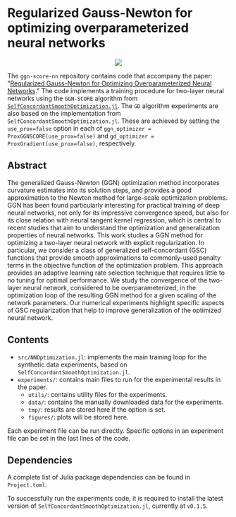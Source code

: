 # Regularized Gauss-Newton for optimizing overparameterized neural networks

<p align="center">
    <a style="text-decoration:none !important;" href="https://arxiv.org/abs/2404.14875" alt="arXiv" target="_blank"><img src="https://img.shields.io/badge/paper-arXiv-red" /></a>
</p>

 The `ggn-score-nn` repository contains code that accompany the paper: "[Regularized Gauss-Newton for Optimizing Overparameterized Neural Networks](https://arxiv.org/abs/2404.14875)." The code implements a training procedure for two-layer neural networks using the `GGN-SCORE` algorithm from [`SelfConcordantSmoothOptimization.jl`](https://github.com/adeyemiadeoye/SelfConcordantSmoothOptimization.jl). The `GD` algorithm experiments are also based on the implementation from `SelfConcordantSmoothOptimization.jl`. These are achieved by setting the `use_prox=false` option in each of `ggn_optimizer = ProxGGNSCORE(use_prox=false)` and `gd_optimizer = ProxGradient(use_prox=false)`, respectively.

 ## Abstract
 The generalized Gauss-Newton (GGN) optimization method incorporates curvature estimates into its solution steps, and provides a good approximation to the Newton method for large-scale optimization problems. GGN has been found particularly interesting for practical training of deep neural networks, not only for its impressive convergence speed, but also for its close relation with neural tangent kernel regression, which is central to recent studies that aim to understand the optimization and generalization properties of neural networks. This work studies a GGN method for optimizing a two-layer neural network with explicit regularization. In particular, we consider a class of generalized self-concordant (GSC) functions that provide smooth approximations to commonly-used penalty terms in the objective function of the optimization problem. This approach provides an adaptive learning rate selection technique that requires little to no tuning for optimal performance. We study the convergence of the two-layer neural network, considered to be overparameterized, in the optimization loop of the resulting GGN method for a given scaling of the network parameters. Our numerical experiments highlight specific aspects of GSC regularization that help to improve generalization of the optimized neural network.

## Contents
- `src/NNOptimization.jl`: implements the main training loop for the synthetic data experiments, based on `SelfConcordantSmoothOptimization.jl`.
- `experiments/`: contains main files to run for the experimental results in the paper.
  - `utils/`: contains utility files for the experiments.
  - `data/`: contains the manually downloaded data for the experiments.
  - `tmp/`: results are stored here if the option is set.
  - `figures/`: plots will be stored here.

Each experiment file can be run directly. Specific options in an experiment file can be set in the last lines of the code.

## Dependencies
A complete list of Julia package dependencies can be found in `Project.toml`.

To successfully run the experiments code, it is required to install the latest version of `SelfConcordantSmoothOptimization.jl`, currently at `v0.1.5`.